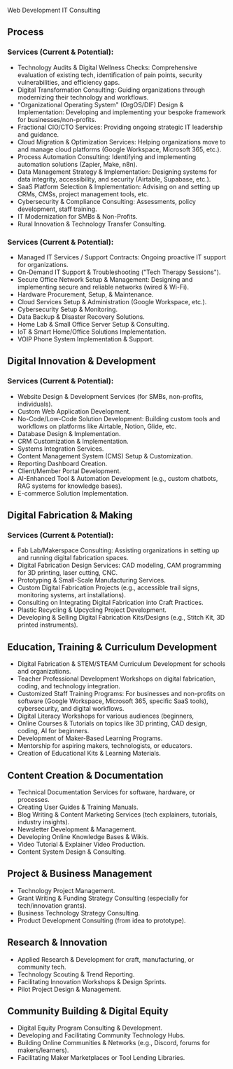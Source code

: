 Web Development 
IT Consulting 


## Process 
### Services (Current & Potential):
- Technology Audits & Digital Wellness Checks: Comprehensive evaluation of existing tech, identification of pain points, security vulnerabilities, and efficiency gaps.
- Digital Transformation Consulting: Guiding organizations through modernizing their technology and workflows.
- "Organizational Operating System" (OrgOS/DIF) Design & Implementation: Developing and implementing your bespoke framework for businesses/non-profits.
- Fractional CIO/CTO Services: Providing ongoing strategic IT leadership and guidance.
- Cloud Migration & Optimization Services: Helping organizations move to and manage cloud platforms (Google Workspace, Microsoft 365, etc.).
- Process Automation Consulting: Identifying and implementing automation solutions (Zapier, Make, n8n).
- Data Management Strategy & Implementation: Designing systems for data integrity, accessibility, and security (Airtable, Supabase, etc.).
- SaaS Platform Selection & Implementation: Advising on and setting up CRMs, CMSs, project management tools, etc.
- Cybersecurity & Compliance Consulting: Assessments, policy development, staff training.
- IT Modernization for SMBs & Non-Profits.
- Rural Innovation & Technology Transfer Consulting.

### Services (Current & Potential):
- Managed IT Services / Support Contracts: Ongoing proactive IT support for organizations.
- On-Demand IT Support & Troubleshooting ("Tech Therapy Sessions").
- Secure Office Network Setup & Management: Designing and implementing secure and reliable networks (wired & Wi-Fi).
- Hardware Procurement, Setup, & Maintenance.
- Cloud Services Setup & Administration (Google Workspace, etc.).
- Cybersecurity Setup & Monitoring.
- Data Backup & Disaster Recovery Solutions.
- Home Lab & Small Office Server Setup & Consulting.
- IoT & Smart Home/Office Solutions Implementation.
- VOIP Phone System Implementation & Support.

## Digital Innovation & Development

### Services (Current & Potential):
- Website Design & Development Services (for SMBs, non-profits, individuals).
- Custom Web Application Development.
- No-Code/Low-Code Solution Development: Building custom tools and workflows on platforms like Airtable, Notion, Glide, etc.
- Database Design & Implementation.
- CRM Customization & Implementation.
- Systems Integration Services.
- Content Management System (CMS) Setup & Customization.
- Reporting Dashboard Creation.
- Client/Member Portal Development.
- AI-Enhanced Tool & Automation Development (e.g., custom chatbots, RAG systems for knowledge bases).
- E-commerce Solution Implementation.

## Digital Fabrication & Making

### Services (Current & Potential):
- Fab Lab/Makerspace Consulting: Assisting organizations in setting up and running digital fabrication spaces.
- Digital Fabrication Design Services: CAD modeling, CAM programming for 3D printing, laser cutting, CNC.
- Prototyping & Small-Scale Manufacturing Services.
- Custom Digital Fabrication Projects (e.g., accessible trail signs, monitoring systems, art installations).
- Consulting on Integrating Digital Fabrication into Craft Practices.
- Plastic Recycling & Upcycling Project Development.
- Developing & Selling Digital Fabrication Kits/Designs (e.g., Stitch Kit, 3D printed instruments).

## Education, Training & Curriculum Development

- Digital Fabrication & STEM/STEAM Curriculum Development for schools and organizations.
- Teacher Professional Development Workshops on digital fabrication, coding, and technology integration.
- Customized Staff Training Programs: For businesses and non-profits on software (Google Workspace, Microsoft 365, specific SaaS tools), cybersecurity, and digital workflows.
- Digital Literacy Workshops for various audiences (beginners,
- Online Courses & Tutorials on topics like 3D printing, CAD design, coding, AI for beginners.
- Development of Maker-Based Learning Programs.
- Mentorship for aspiring makers, technologists, or educators.
- Creation of Educational Kits & Learning Materials.

## Content Creation & Documentation

- Technical Documentation Services for software, hardware, or processes.
- Creating User Guides & Training Manuals.
- Blog Writing & Content Marketing Services (tech explainers, tutorials, industry insights).
- Newsletter Development & Management.
- Developing Online Knowledge Bases & Wikis.
- Video Tutorial & Explainer Video Production.
- Content System Design & Consulting.

## Project & Business Management

- Technology Project Management.
- Grant Writing & Funding Strategy Consulting (especially for tech/innovation grants).
- Business Technology Strategy Consulting.
- Product Development Consulting (from idea to prototype).

## Research & Innovation

- Applied Research & Development for craft, manufacturing, or community tech.
- Technology Scouting & Trend Reporting.
- Facilitating Innovation Workshops & Design Sprints.
- Pilot Project Design & Management.

## Community Building & Digital Equity

- Digital Equity Program Consulting & Development.
- Developing and Facilitating Community Technology Hubs.
- Building Online Communities & Networks (e.g., Discord, forums for makers/learners).
- Facilitating Maker Marketplaces or Tool Lending Libraries.